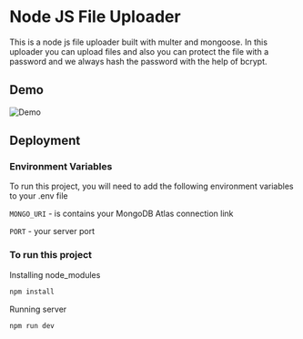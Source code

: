 
# Node JS File Uploader

This is a node js  file uploader built with multer and mongoose. In this uploader you can upload files and also you can protect the file with a password and we always hash the password with the help of bcrypt.




## Demo

![Demo](https://i.ibb.co/wRP6njd/demo.gif)


## Deployment

### Environment Variables

To run this project, you will need to add the following environment variables to your .env file

`MONGO_URI` - is contains your MongoDB Atlas connection link

`PORT` - your server port

### To run this project

Installing node_modules
```bash
npm install
```

Running server
```bash
npm run dev
```